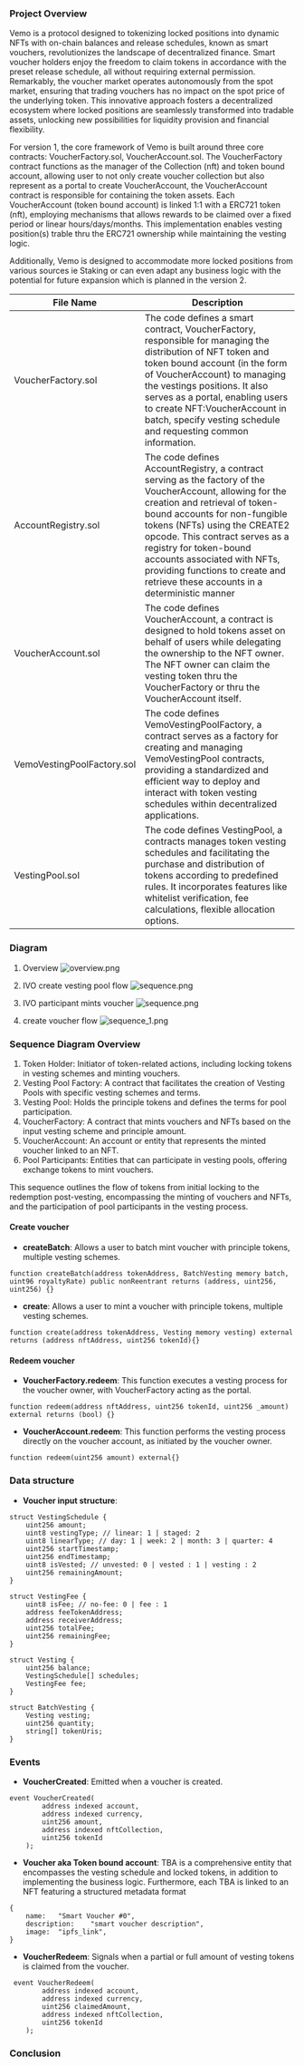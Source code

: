 ### Project Overview
Vemo is a protocol designed to tokenizing locked positions into dynamic NFTs with on-chain balances and release schedules, known as smart vouchers, revolutionizes the landscape of decentralized finance. Smart voucher holders enjoy the freedom to claim tokens in accordance with the preset release schedule, all without requiring external permission. Remarkably, the voucher market operates autonomously from the spot market, ensuring that trading vouchers has no impact on the spot price of the underlying token. This innovative approach fosters a decentralized ecosystem where locked positions are seamlessly transformed into tradable assets, unlocking new possibilities for liquidity provision and financial flexibility.

For version 1, the core framework of Vemo is built around three core contracts: VoucherFactory.sol, VoucherAccount.sol. The VoucherFactory contract functions as the manager of the Collection (nft) and token bound account, allowing user to not only create voucher collection but also represent as a portal to create VoucherAccount, the VoucherAccount contract is responsible for containing the token assets. Each VoucherAccount (token bound account) is linked 1:1 with a ERC721 token (nft), employing mechanisms that allows rewards to be claimed over a fixed period or linear hours/days/months. This implementation enables vesting position(s) trable thru the ERC721 ownership while maintaining the vesting logic.

Additionally, Vemo is designed to accommodate more locked positions from various sources ie Staking or can even adapt any business logic with the potential for future expansion which is planned in the version 2.

File Name | Description
-- | --
VoucherFactory.sol | The code defines a smart contract, VoucherFactory, responsible for managing the distribution of NFT token and token bound account (in the form of VoucherAccount) to managing the vestings positions. It also serves as a portal, enabling users to create NFT:VoucherAccount in batch, specify vesting schedule and requesting common information.
AccountRegistry.sol | The code defines AccountRegistry, a contract serving as the factory of the VoucherAccount, allowing for the creation and retrieval of token-bound accounts for non-fungible tokens (NFTs) using the CREATE2 opcode. This contract serves as a registry for token-bound accounts associated with NFTs, providing functions to create and retrieve these accounts in a deterministic manner
VoucherAccount.sol | The code defines VoucherAccount, a contract is designed to hold tokens asset on behalf of users while delegating the ownership to the NFT owner. The NFT owner can claim the vesting token thru the VoucherFactory or thru the VoucherAccount itself.
VemoVestingPoolFactory.sol | The code defines VemoVestingPoolFactory, a contract serves as a factory for creating and managing VemoVestingPool contracts, providing a standardized and efficient way to deploy and interact with token vesting schedules within decentralized applications.
VestingPool.sol | The code defines VestingPool, a contracts manages token vesting schedules and facilitating the purchase and distribution of tokens according to predefined rules. It incorporates features like whitelist verification, fee calculations, flexible allocation options.

### Diagram
1. Overview
![overview.png](https://i.postimg.cc/5yY8DT32/overview.png)

2. IVO create vesting pool flow
![sequence.png](https://www.planttext.com/api/plantuml/png/RP2n3i8m34HtVyMfEp_G0LL2GWmC38Y99Kej6ZLrgiIbwjz3qmv5TFJvdkzaeYgfYJfqdepL474FBSib-9eZJ4AHPon2GIpgTCA3apfvtKBmvunDsRlAc7MiYptcprmGRNCFnvs44jTWM_JHYNMzP-XCfAUCJXkyrsl9DjmnsSX6UNk5TZh_vfGuBPI1y8XjFwAAfVu-wGC0)

2. IVO participant mints voucher
![sequence.png](https://www.planttext.com/api/plantuml/png/RP8xRyCm38Ht_Wh2Kprqw6lfK2G8a2r5W1QTkWWoOHDng5IKs-RVbtwqiOLkylcxqv4Gm4gJYwaxjg07bfEBxeXA7ns9fnsfkfhMBTU2dYHH1ETJYBWFeTsRZpsVd2HqYaMluKpK0ip2wOnlf8cb7e2UdBw7b3ze4zgMVE8W0_EyVPr9bwZG-ORYTgXn7jD62ISjHzVUXswg-8jEMW40-IJNJ_EwZtXrK-AExSVdw7sNBquDLgGSgKBwzesJcZ250mdC9-sJ5cqjx7OP1jauPhdCRFZTXDioOBOVmxBQnjwN-49I3QoFv19b6_ZdiYLW8GybRaQlKmsUxLJbCR2oQ-p1_000)

3. create voucher flow
![sequence_1.png](https://www.planttext.com/api/plantuml/png/RP6zRiCm38HtFGNXfV7GeJzJXY91W21BEmNT2PfDXSXK8z4jylPbPAM8ZKu2Zv_kI6cL5PCEVN3vwEKB4_QG-JIm4BzopdZWTV070M9HJWv9Ou9zFBBiOkWu0MPeIWsZq3WZlPxXFGxqoMbRhfmBLoMesXnT4yL1T89MxGzzs-vB_t9kOWXCwgCqphdReUvVPl5BWCL32vl4g7pjEHfBytApQSt0r2Ki7blelStqFVRlCiY7kakw8JUHXZwr8FnJt6YIKtVu9sCAcCTp2_KkYksP8tahkciyO7qYstV5qjd7_G80)

### Sequence Diagram Overview
1. Token Holder: Initiator of token-related actions, including locking tokens in vesting schemes and minting vouchers.
2. Vesting Pool Factory: A contract that facilitates the creation of Vesting Pools with specific vesting schemes and terms.
3. Vesting Pool: Holds the principle tokens and defines the terms for pool participation.
4. VoucherFactory: A contract that mints vouchers and NFTs based on the input vesting scheme and principle amount.
5. VoucherAccount: An account or entity that represents the minted voucher linked to an NFT.
6. Pool Participants: Entities that can participate in vesting pools, offering exchange tokens to mint vouchers.


This sequence outlines the flow of tokens from initial locking to the redemption post-vesting, encompassing the minting of vouchers and NFTs, and the participation of pool participants in the vesting process.

#### Create voucher

- **createBatch**: Allows a user to batch mint voucher with principle tokens, multiple vesting schemes.
```
function createBatch(address tokenAddress, BatchVesting memory batch, uint96 royaltyRate) public nonReentrant returns (address, uint256, uint256) {}
```
- **create**: Allows a user to mint a voucher with principle tokens, multiple vesting schemes.
```
function create(address tokenAddress, Vesting memory vesting) external returns (address nftAddress, uint256 tokenId){}
```
#### Redeem voucher

- **VoucherFactory.redeem**: This function executes a vesting process for the voucher owner, with VoucherFactory acting as the portal.
```
function redeem(address nftAddress, uint256 tokenId, uint256 _amount) external returns (bool) {}
```
- **VoucherAccount.redeem**: This function performs the vesting process directly on the voucher account, as initiated by the voucher owner.
```
function redeem(uint256 amount) external{}
```

### Data structure
- **Voucher input structure**:
```
struct VestingSchedule {
    uint256 amount;
    uint8 vestingType; // linear: 1 | staged: 2
    uint8 linearType; // day: 1 | week: 2 | month: 3 | quarter: 4
    uint256 startTimestamp;
    uint256 endTimestamp;
    uint8 isVested; // unvested: 0 | vested : 1 | vesting : 2
    uint256 remainingAmount;
}

struct VestingFee {
    uint8 isFee; // no-fee: 0 | fee : 1
    address feeTokenAddress;
    address receiverAddress;
    uint256 totalFee;
    uint256 remainingFee;
}

struct Vesting {
    uint256 balance;
    VestingSchedule[] schedules;
    VestingFee fee;
}

struct BatchVesting {
    Vesting vesting;
    uint256 quantity;
    string[] tokenUris;
}
```
### Events
- **VoucherCreated**: Emitted when a voucher is created.
```
event VoucherCreated(
        address indexed account,
        address indexed currency,
        uint256 amount,
        address indexed nftCollection,
        uint256 tokenId
    );
```
- **Voucher aka Token bound account**: TBA is a comprehensive entity that encompasses the vesting schedule and locked tokens, in addition to implementing the business logic. Furthermore, each TBA is linked to an NFT featuring a structured metadata format
```
{
    name:	"Smart Voucher #0",
    description:	"smart voucher description",
    image:	"ipfs_link",
}
```

- **VoucherRedeem**: Signals when a partial or full amount of vesting tokens is claimed from the voucher.
```
 event VoucherRedeem(
        address indexed account,
        address indexed currency,
        uint256 claimedAmount,
        address indexed nftCollection,
        uint256 tokenId
    );
```

### Conclusion
